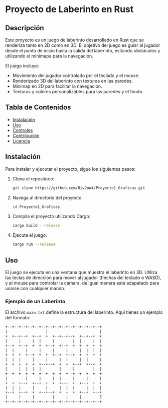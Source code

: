 # Proyecto de Laberinto en Rust

## Descripción

Este proyecto es un juego de laberinto desarrollado en Rust que se renderiza tanto en 2D como en 3D. El objetivo del juego es guiar al jugador desde el punto de inicio hasta la salida del laberinto, evitando obstáculos y utilizando el minimapa para la navegación.

El juego incluye:
- Movimiento del jugador controlado por el teclado y el mouse.
- Renderizado 3D del laberinto con texturas en las paredes.
- Minimap en 2D para facilitar la navegación.
- Texturas y colores personalizables para las paredes y el fondo.

## Tabla de Contenidos

- [Instalación](#instalación)
- [Uso](#uso)
- [Controles](#controles)
- [Contribución](#contribución)
- [Licencia](#licencia)

## Instalación

Para instalar y ejecutar el proyecto, sigue los siguientes pasos:

1. Clona el repositorio:
    ```bash
    git clone https://github.com/Riv2oo4/Proyecto1_Graficas.git
    ```
2. Navega al directorio del proyecto:
    ```bash
    cd Proyecto1_Graficas
    ```
3. Compila el proyecto utilizando Cargo:
    ```bash
    cargo build --release
    ```
4. Ejecuta el juego:
    ```bash
    cargo run --release
    ```

## Uso

El juego se ejecuta en una ventana que muestra el laberinto en 3D. Utiliza las teclas de dirección para mover al jugador (flechas del teclado o WASD), y el mouse para controlar la cámara, de igual manera está adapatado para usarse con cualquier mando.

### Ejemplo de un Laberinto

El archivo `maze.txt` define la estructura del laberinto. Aquí tienes un ejemplo del formato:

```txt
+--+--+--+--+--+--+--+--+--+--+--+--+--+--+
|                 |                       |
+  +--+--+  +--+  +  +--+--+--+  +--+--+  +
|     |     |  |     |        |  |     |  |
+--+  +--+  +  +  +--+  +--+  +  +  +  +  +
|  |     |     |     |     |     |  |  |  |
+  +  +  +--+  +  +  +--+  +--+  +  +  +  +
|  |  |     |     |     |  |     |  |     |
+  +  +  +  +  +--+--+  +  +  +--+  +--+  +
|     |  |  |  |        |     |        |  |
+  +--+  +  +  +--+  +--+  +--+--+  +  +  +
|        |     |     |  |     |     |     |
+  +  +--+  +--+  +  +  +--+  +  +--+  +  +
|  |  |     |     |     |  |  |     |  |  |
+--+  +--+  +  +--+--+  +  +  +  +--+  +--+
|     |     |        |     |     |        E
+--+--+--+--+--+--+--+--+--+--+--+--+--+--+
